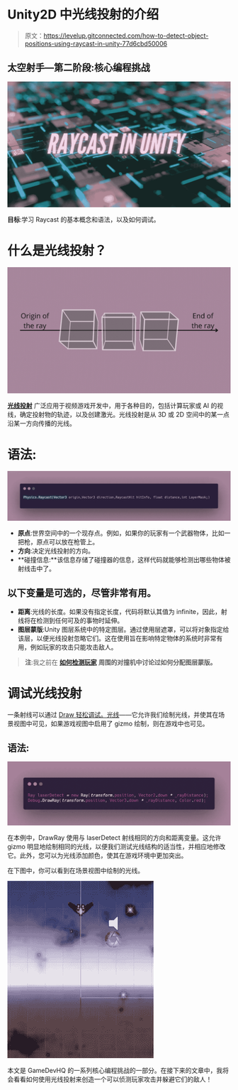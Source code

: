 # Unity2D 中光线投射的介绍

> 原文：<https://levelup.gitconnected.com/how-to-detect-object-positions-using-raycast-in-unity-77d6cbd50006>

## 太空射手—第二阶段:核心编程挑战

![](img/32991f9c5e18864cdd35ed6b4882c8fe.png)

**目标**:学习 Raycast 的基本概念和语法，以及如何调试。

# 什么是光线投射？

![](img/ae8d7a11735a85c2fc77ee14358c7970.png)

[**光线投射**](https://docs.unity3d.com/ScriptReference/Physics.Raycast.html) 广泛应用于视频游戏开发中，用于各种目的，包括计算玩家或 AI 的视线，确定投射物的轨迹，以及创建激光。光线投射是从 3D 或 2D 空间中的某一点沿某一方向传播的光线。

# 语法:

![](img/ef221deb37e108bda1334befe184f12c.png)

*   **原点**:世界空间中的一个现存点。例如，如果你的玩家有一个武器物体，比如一把枪，原点可以放在枪管上。
*   **方向**:决定光线投射的方向。
*   **碰撞信息:**该信息存储了碰撞器的信息，这样代码就能够检测出哪些物体被射线击中了。

## 以下变量是可选的，尽管非常有用。

*   **距离**:光线的长度。如果没有指定长度，代码将默认其值为 infinite，因此，射线将在检测到任何可及的事物时延伸。
*   **图层蒙版**:Unity 图层系统中的特定图层。通过使用层遮罩，可以将对象指定给该层，以便光线投射忽略它们。这在使用旨在影响特定物体的系统时非常有用，例如玩家的攻击只能攻击敌人。

> **注**:我之前在 [**如何检测玩家**](https://medium.com/geekculture/how-to-detect-colliders-surrounding-the-player-ebdcadf3ba61) **周围的对撞机中讨论过如何分配图层蒙版。**

# 调试光线投射

一条射线可以通过 [Draw 轻松调试。光线](https://docs.unity3d.com/ScriptReference/Debug.DrawRay.html)——它允许我们绘制光线，并使其在场景视图中可见，如果游戏视图中启用了 gizmo 绘制，则在游戏中也可见。

## 语法:

![](img/ede67110ec989258eef6f6ef25676ded.png)

在本例中，DrawRay 使用与 laserDetect 射线相同的方向和距离变量。这允许 gizmo 明显地绘制相同的光线，以便我们测试光线结构的适当性，并相应地修改它。此外，您可以为光线添加颜色，使其在游戏环境中更加突出。

在下图中，你可以看到在场景视图中绘制的光线。

![](img/767fd0ef5e0f7e6bc58bea9cb8ada99f.png)

本文是 GameDevHQ 的一系列核心编程挑战的一部分。在接下来的文章中，我将会看看如何使用光线投射来创造一个可以侦测玩家攻击并躲避它们的敌人！